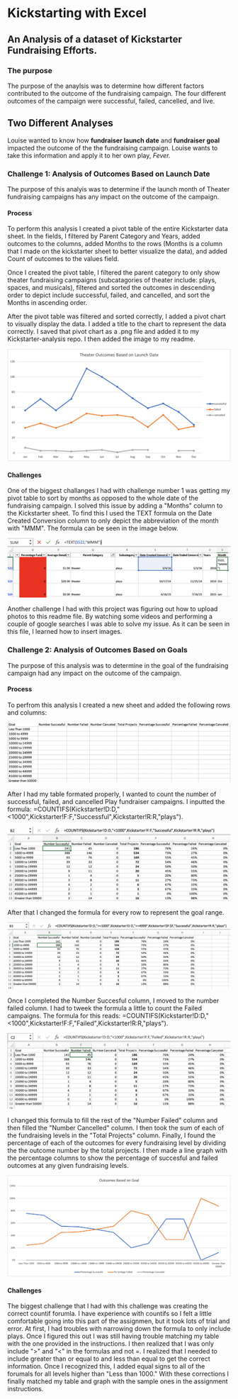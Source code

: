 # Kickstarting with Excel
## An Analysis of a dataset of Kickstarter Fundraising Efforts.
### The purpose 
The purpose of the anaylsis was to determine how different factors contributed to the outcome of the fundraising campaign. The four different outcomes of the campaign were successful, failed, cancelled, and live.

## Two Different Analyses 
Louise wanted to know how **fundraiser launch date** and **fundraiser goal** impacted the outcome of the the fundraising campaign. Louise wants to take this information and apply it to her own play, *Fever.*

### Challenge 1: Analysis of Outcomes Based on Launch Date
The purpose of this analyis was to determine if the launch month of Theater fundraising campaigns has any impact on the outcome of the campaign. 

#### Process

To perform this analysis I created a pivot table of the entire Kickstarter data sheet. In the fields, I filtered by Parent Category and Years, added outcomes to the columns, added Months to the rows (Months is a column that I made on the kickstarter sheet to better visualize the data), and added Count of outcomes to the values field.

Once I created the pivot table, I filtered the parent category to only show theater fundraising campaigns (subcatagories of theater include: plays, spaces, and musicals), filtered and sorted the outcomes in descending order to depict include successful, failed, and cancelled, and sort the Months in ascending order.

After the pivot table was filtered and sorted correctly, I added a pivot chart to visually display the data. I added a title to the chart to represent the data correctly. I saved that pivot chart as a .png file and added it to my Kickstarter-analysis repo. I then added the image to my readme.

![Theater_Outcomes_vs_Launch](https://github.com/jackogross123/Kickstarter-analysis/blob/main/Resources/Theater_Outcomes_vs_Launch.png)

#### Challenges

One of the biggest challanges I had with challenge number 1 was getting my pivot table to sort by months as opposed to the whole date of the fundraising campaign. I solved this issue by adding a "Months" column to the Kickstarter sheet. To find this I used the TEXT formula on the Date Created Conversion column to only depict the abbreviation of the month with "MMM". The formula can be seen in the image below.

![Months_Column_Formula](https://github.com/jackogross123/Kickstarter-analysis/blob/main/Resources/Months_Column_Formula.png)

Another challenge I had with this project was figuring out how to upload photos to this readme file. By watching some videos and performing a couple of google searches I was able to solve my issue. As it can be seen in this file, I learned how to insert images.

### Challenge 2: Analysis of Outcomes Based on Goals

The purpose of this analysis was to determine in the goal of the fundraising campaign had any impact on the outcome of the campaign. 

#### Process

To perfrom this analysis I created a new sheet and added the following rows and columns:

![Rows_Columns](https://github.com/jackogross123/Kickstarter-analysis/blob/main/Resources/Columns_Rows.png)

After I had my table formated properly, I wanted to count the number of successful, failed, and cancelled Play fundraiser campaigns. I inputted the formula: =COUNTIFS(Kickstarter!D:D,"<1000",Kickstarter!F:F,"Successful",Kickstarter!R:R,"plays").

![Countif_<1000](https://github.com/jackogross123/Kickstarter-analysis/blob/main/Resources/Countif_%3C1000.png)

After that I changed the formula for every row to represent the goal range.

![Countif >1000_<4999](https://github.com/jackogross123/Kickstarter-analysis/blob/main/Resources/Countif_%3E1000_%3C4999.png)

Once I completed the Number Succesful column, I moved to the number failed column. I had to tweek the formula a little to count the Failed campaigns. The formula for this reads: =COUNTIFS(Kickstarter!D:D,"<1000",Kickstarter!F:F,"Failed",Kickstarter!R:R,"plays"). 

![Countif_Failed](https://github.com/jackogross123/Kickstarter-analysis/blob/main/Resources/Countif_Failed.png)

I changed this formula to fill the rest of the "Number Failed" column and then filled the "Number Cancelled" column. I then took the sum of each of the fundraising levels in the "Total Projects" column. Finally, I found the percentage of each of the outcomes for every fundraising level by dividing the the outcome number by the total projects. I then made a line graph with the percentage columns to show the percentage of succesful and failed outcomes at any given fundraising levels. 

![Outcomes_vs_Goals](https://github.com/jackogross123/Kickstarter-analysis/blob/main/Resources/Outcomes_vs_Goals.png)

#### Challenges

The biggest challenge that I had with this challenge was creating the correct countif forumla. I have experience with countifs so I felt a little comfortable going into this part of the assignmen, but it took lots of trial and error. At first, I had troubles with narrowing down the formula to only include plays. Once I figured this out I was still having trouble matching my table with the one provided in the instructions. I then realized that I was only include ">" and "<" in the formulas and not =. I realized that I needed to include greater than or equal to and less than equal to get the correct information. Once I recognized this, I added equal signs to all of the forumals for all levels higher than "Less than 1000." With these corrections I finally matched my table and graph with the sample ones in the assignment instructions. 
